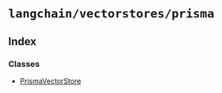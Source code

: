 `langchain/vectorstores/prisma`
===============================

Index[​](#index "Direct link to Index")
---------------------------------------

### Classes[​](#classes "Direct link to Classes")

*   [PrismaVectorStore](/docs/api/vectorstores_prisma/classes/PrismaVectorStore)